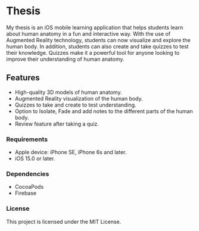 # Thesis

My thesis is an iOS mobile learning application that helps students learn about human anatomy in a fun and interactive way. With the use of Augmented Reality technology, students can now visualize and explore the human body. In addition, students can also create and take quizzes to test their knowledge. Quizzes make it a powerful tool for anyone looking to improve their understanding of human anatomy.

## Features

* High-quality 3D models of human anatomy.
* Augmented Reality visualization of the human body.
* Quizzes to take and create to test understanding.
* Option to Isolate, Fade and add notes to the different parts of the human body.
* Review feature after taking a quiz.

### Requirements

* Apple device: iPhone SE, iPhone 6s and later.
* iOS 15.0 or later.

### Dependencies

* CocoaPods
* Firebase

### License

This project is licensed under the MIT License.

